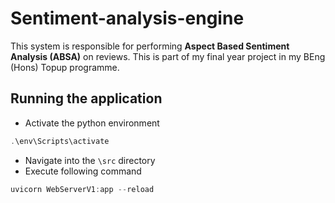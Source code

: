 # Sentiment-analysis-engine

This system is responsible for performing **Aspect Based Sentiment Analysis (ABSA)** on reviews. This is part of
my final year project in my BEng (Hons) Topup programme.

## Running the application
- Activate the python environment 
```powershell
.\env\Scripts\activate
```
- Navigate into the `\src` directory
- Execute following command
```powershell
uvicorn WebServerV1:app --reload
```